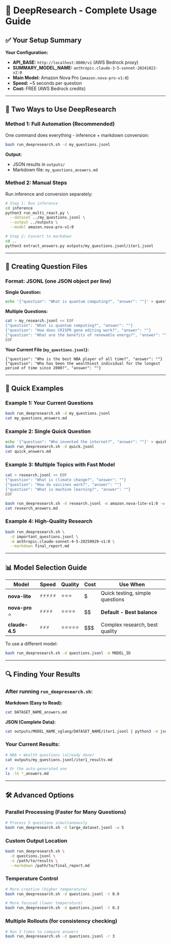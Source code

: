 # 🚀 DeepResearch - Complete Usage Guide

## ✅ Your Setup Summary

**Your Configuration:**
- **API_BASE:** `http://localhost:8000/v1` (AWS Bedrock proxy)
- **SUMMARY_MODEL_NAME:** `anthropic.claude-3-5-sonnet-20241022-v2:0`
- **Main Model:** Amazon Nova Pro (`amazon.nova-pro-v1:0`)
- **Speed:** ~5 seconds per question
- **Cost:** FREE (AWS Bedrock credits)

---

## 🎯 Two Ways to Use DeepResearch

### **Method 1: Full Automation** (Recommended)

One command does everything - inference + markdown conversion:

```bash
bash run_deepresearch.sh -d my_questions.jsonl
```

**Output:**
- JSON results in `outputs/`
- Markdown file: `my_questions_answers.md`

### **Method 2: Manual Steps**

Run inference and conversion separately:

```bash
# Step 1: Run inference
cd inference
python3 run_multi_react.py \
  --dataset ../my_questions.jsonl \
  --output ../outputs \
  --model amazon.nova-pro-v1:0

# Step 2: Convert to markdown
cd ..
python3 extract_answers.py outputs/my_questions.jsonl/iter1.jsonl
```

---

## 📝 Creating Question Files

### Format: JSONL (one JSON object per line)

**Single Question:**
```bash
echo '{"question": "What is quantum computing?", "answer": ""}' > question.jsonl
```

**Multiple Questions:**
```bash
cat > my_research.jsonl << EOF
{"question": "What is quantum computing?", "answer": ""}
{"question": "How does CRISPR gene editing work?", "answer": ""}
{"question": "What are the benefits of renewable energy?", "answer": ""}
EOF
```

**Your Current File (`my_questions.jsonl`):**
```jsonl
{"question": "Who is the best NBA player of all time?", "answer": ""}
{"question": "Who has been the wealthiest individual for the longest period of time since 2000?", "answer": ""}
```

---

## 🚀 Quick Examples

### Example 1: Your Current Questions
```bash
bash run_deepresearch.sh -d my_questions.jsonl
cat my_questions_answers.md
```

### Example 2: Single Quick Question
```bash
echo '{"question": "Who invented the internet?", "answer": ""}' > quick.jsonl
bash run_deepresearch.sh -d quick.jsonl
cat quick_answers.md
```

### Example 3: Multiple Topics with Fast Model
```bash
cat > research.jsonl << EOF
{"question": "What is climate change?", "answer": ""}
{"question": "How do vaccines work?", "answer": ""}
{"question": "What is machine learning?", "answer": ""}
EOF

bash run_deepresearch.sh -d research.jsonl -m amazon.nova-lite-v1:0 -w 3
cat research_answers.md
```

### Example 4: High-Quality Research
```bash
bash run_deepresearch.sh \
  -d important_questions.jsonl \
  -m anthropic.claude-sonnet-4-5-20250929-v1:0 \
  --markdown final_report.md
```

---

## 📊 Model Selection Guide

| Model | Speed | Quality | Cost | Use When |
|-------|-------|---------|------|----------|
| **nova-lite** | ⚡⚡⚡⚡⚡ | ⭐⭐⭐ | $ | Quick testing, simple questions |
| **nova-pro** ⭐ | ⚡⚡⚡⚡ | ⭐⭐⭐⭐ | $$ | **Default - Best balance** |
| **claude-4.5** | ⚡⚡⚡ | ⭐⭐⭐⭐⭐ | $$$ | Complex research, best quality |

To use a different model:
```bash
bash run_deepresearch.sh -d questions.jsonl -m MODEL_ID
```

---

## 🔍 Finding Your Results

### After running `run_deepresearch.sh`:

**Markdown (Easy to Read):**
```bash
cat DATASET_NAME_answers.md
```

**JSON (Complete Data):**
```bash
cat outputs/MODEL_NAME_sglang/DATASET_NAME/iter1.jsonl | python3 -m json.tool
```

### Your Current Results:

```bash
# NBA + Wealth questions (already done)
cat outputs/my_questions.jsonl/iter1_results.md

# Or the auto-generated one
ls -lh *_answers.md
```

---

## 🛠️ Advanced Options

### Parallel Processing (Faster for Many Questions)

```bash
# Process 5 questions simultaneously
bash run_deepresearch.sh -d large_dataset.jsonl -w 5
```

### Custom Output Location

```bash
bash run_deepresearch.sh \
  -d questions.jsonl \
  -o /path/to/results \
  --markdown /path/to/final_report.md
```

### Temperature Control

```bash
# More creative (higher temperature)
bash run_deepresearch.sh -d questions.jsonl -t 0.9

# More focused (lower temperature)
bash run_deepresearch.sh -d questions.jsonl -t 0.3
```

### Multiple Rollouts (for consistency checking)

```bash
# Run 3 times to compare answers
bash run_deepresearch.sh -d questions.jsonl -r 3
```

